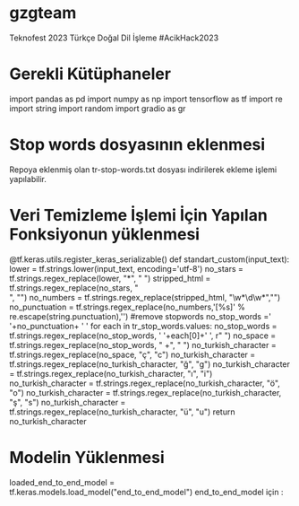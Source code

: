 # gzgteam
Teknofest 2023 Türkçe Doğal Dil İşleme #AcikHack2023

# Gerekli Kütüphaneler
import pandas as pd
import numpy as np
import tensorflow as tf
import re
import string
import random
import gradio as gr

# Stop words dosyasının eklenmesi
Repoya eklenmiş olan tr-stop-words.txt dosyası indirilerek ekleme işlemi yapılabilir.

# Veri Temizleme İşlemi İçin Yapılan Fonksiyonun yüklenmesi
@tf.keras.utils.register_keras_serializable()
def standart_custom(input_text):
    lower = tf.strings.lower(input_text, encoding='utf-8') 
    no_stars = tf.strings.regex_replace(lower, "\*", " ")
    stripped_html = tf.strings.regex_replace(no_stars, "<br />", "") 
    no_numbers = tf.strings.regex_replace(stripped_html, "\w*\d\w*","") 
    no_punctuation = tf.strings.regex_replace(no_numbers,'[%s]' % re.escape(string.punctuation),'') 
    #remove stopwords
    no_stop_words =' '+no_punctuation+ ' '
    for each in tr_stop_words.values:
        no_stop_words = tf.strings.regex_replace(no_stop_words, ' '+each[0]+' ', r" ")
    no_space = tf.strings.regex_replace(no_stop_words, " +", " ")
    no_turkish_character = tf.strings.regex_replace(no_space, "ç", "c") 
    no_turkish_character = tf.strings.regex_replace(no_turkish_character, "ğ", "g")
    no_turkish_character = tf.strings.regex_replace(no_turkish_character, "ı", "i")
    no_turkish_character = tf.strings.regex_replace(no_turkish_character, "ö", "o")
    no_turkish_character = tf.strings.regex_replace(no_turkish_character, "ş", "s")
    no_turkish_character = tf.strings.regex_replace(no_turkish_character, "ü", "u")
    return no_turkish_character  
    
# Modelin Yüklenmesi
loaded_end_to_end_model = tf.keras.models.load_model("end_to_end_model")
end_to_end_model için : 
